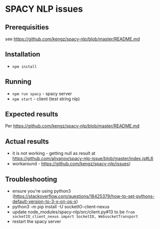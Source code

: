 # SPACY NLP issues

## Prerequisities

see https://github.com/kengz/spacy-nlp/blob/master/README.md

## Installation

* `npm install`

## Running

* `npm run spacy` - spacy server
* `npm start` - client (test string nlp)

## Expected results

Per https://github.com/kengz/spacy-nlp/blob/master/README.md

## Actual results

* it is not working - getting null as result at https://github.com/alivanov/spacy-nlp-issue/blob/master/index.js#L6
* workaround - https://github.com/kengz/spacy-nlp/issues)

## Troubleshooting

* ensure you're using python3 (https://stackoverflow.com/questions/18425379/how-to-set-pythons-default-version-to-3-x-on-os-x)
* python3 -m pip install -U socketIO-client-nexus
* update node_modules/spacy-nlp/src/client.py#13 to be `from socketIO_client_nexus import SocketIO, WebsocketTransport`
* restart the spacy server
